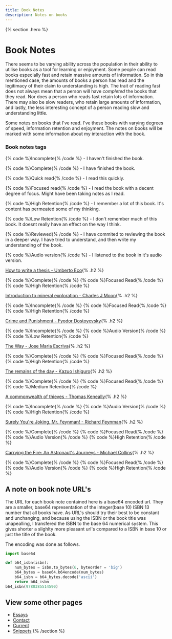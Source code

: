 ```yaml
---
title: Book Notes
description: Notes on books
---
```


{% section .hero %}
# Book Notes
There seems to be varying ability across the population in their ability to utilise books as a tool for learning or enjoyment. Some people can read books especially fast and retain massive amounts of information. So in this mentioned case, the amounts of books a person has read and the legitimacy of their claim to understanding is high. The trait of reading fast does not always mean that a person will have *completed* the books that they read. Nor does a person who reads fast retain lots of information. There may also be slow readers, who retain large amounts of information, and lastly, the less interesting concept of a person reading slow and understanding little. 

Some notes on books that I've read. I've these books with varying degrees of speed, information retention and enjoyment. The notes on books will be marked with some information about my interaction with the book.

### Book notes tags
{% code %}Incomplete{% /code %} - I haven't finished the book.

{% code %}Complete{% /code %} - I have finished the book.

{% code %}Quick read{% /code %} - I read this quickly.

{% code %}Focused read{% /code %} - I read the book with a decent degree of focus. Might have been taking notes as I read.

{% code %}High Retention{% /code %} - I remember a lot of this book. It's content has permeated some of my thinking.

{% code %}Low Retention{% /code %} - I don't remember much of this book. It doesnt really have an effect on the way I think.

{% code %}Reviewed{% /code %} - I have commited to reviewing the book in a deeper way. I have tried to understand, and then write my understanding of the book.

{% code %}Audio version{% /code %} - I listened to the book in it's audio version.

[How to write a thesis - Umberto Eco](/notes/books/COUlEuCc){% .h2 %}

{% code %}Complete{% /code %} {% code %}Focused Read{% /code %} {% code %}High Retention{% /code %}


[Introduction to mineral exploration - Charles J Moon](/notes/books/COVpLVtX){% .h2 %}

{% code %}Incomplete{% /code %} {% code %}Focused Read{% /code %} {% code %}High Retention{% /code %}

[Crime and Punishment - Fyodor Dostoyevsky](/notes/books/COWMBzBJ){% .h2 %}

{% code %}Incomplete{% /code %} {% code %}Audio Version{% /code %} {% code %}Low Retention{% /code %}

[The Way - Jose Maria Escriva](/notes/books/COVNF7YE){% .h2 %}

{% code %}Complete{% /code %} {% code %}Focused Read{% /code %} {% code %}High Retention{% /code %}

[The remains of the day - Kazuo Ishiguro](/notes/books/COWDMYSW){% .h2 %}

{% code %}Complete{% /code %} {% code %}Focused Read{% /code %} {% code %}Medium Retention{% /code %}

[A commonwealth of thieves - Thomas Keneally](/notes/books/COUsZ4Re){% .h2 %}

{% code %}Incomplete{% /code %} {% code %}Audio Version{% /code %} {% code %}High Retention{% /code %}

[Surely You're Joking, Mr. Feynman! - Richard Feynman](/notes/books/COUs2gdQ){% .h2 %}

{% code %}Complete{% /code %} {% code %}Focused Read{% /code %} {% code %}Audio Version{% /code %} {% code %}High Retention{% /code %}

[Carrying the Fire: An Astronaut's Journeys - Michael Collins](/notes/books/COUrwAYg){% .h2 %}

{% code %}Complete{% /code %} {% code %}Focused Read{% /code %} {% code %}Audio Version{% /code %} {% code %}High Retention{% /code %}

## A note on book note URL's
The URL for each book note contained here is a base64 encoded url. They are a smaller, base64 representation of the integer(base 10) ISBN 13 number that all books have. As URL's should try their best to be constant and unchanging, and because using the ISBN or the book title was unapealling, I transfered the ISBN to the base 64 numerical system. This gives shorter a slighlty more pleasant url's compared to a ISBN in base 10 or just the title of the book. 

The encoding was done as follows.
```python
import base64

def b64_isbn(isbn):
    num_bytes = isbn.to_bytes(6, byteorder = 'big')
    b64_bytes = base64.b64encode(num_bytes)
    b64_isbn = b64_bytes.decode('ascii')
    return b64_isbn
b64_isbn(9780385514590)
```

## View some other pages
- [Essays](/essays)
- [Contact](/contact)
- [Current](/current)
- [Snippets](/snippets)
{% /section %}

